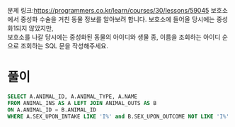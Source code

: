 문제 링크:https://programmers.co.kr/learn/courses/30/lessons/59045
보호소에서 중성화 수술을 거친 동물 정보를 알아보려 합니다. 보호소에 들어올 당시에는 중성화1되지 않았지만,  
보호소를 나갈 당시에는 중성화된 동물의 아이디와 생물 종, 이름을 조회하는 아이디 순으로 조회하는 SQL 문을 작성해주세요.
# 풀이
```sql
SELECT A.ANIMAL_ID, A.ANIMAL_TYPE, A.NAME
FROM ANIMAL_INS AS A LEFT JOIN ANIMAL_OUTS AS B
ON A.ANIMAL_ID = B.ANIMAL_ID
WHERE A.SEX_UPON_INTAKE LIKE 'I%' and B.SEX_UPON_OUTCOME NOT LIKE 'I%'
```
